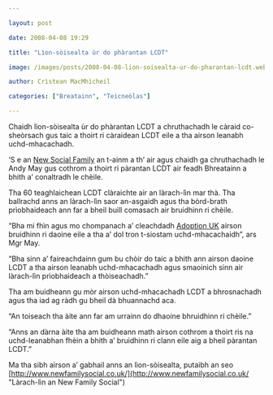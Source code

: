 ```yaml
---

layout: post

date: 2008-04-08 19:29

title: "Lìon-sòisealta ùr do phàrantan LCDT"

image: /images/posts/2008-04-08-lion-soisealta-ur-do-pharantan-lcdt.webp

author: Crìstean MacMhìcheil

categories: ["Breatainn", "Teicneòlas"]

---
```


Chaidh lìon-sòisealta ùr do phàrantan LCDT a chruthachadh le càraid co-sheòrsach gus taic a thoirt ri càraidean LCDT eile a tha airson leanabh uchd-mhacachadh.

‘S e an [New Social Family](http://www.newfamilysocial.co.uk/ "Làrach-lìn an New Family Social") an t-ainm a th’ air agus chaidh ga chruthachadh le Andy May gus cothrom a thoirt ri pàrantan LCDT air feadh Bhreatainn a bhith a’ conaltradh le chèile.

Tha 60 teaghlaichean LCDT clàraichte air an làrach-lìn mar thà. Tha ballrachd anns an làrach-lìn saor an-asgaidh agus tha bòrd-brath prìobhaideach ann far a bheil buill comasach air bruidhinn ri chèile.

“Bha mi fhìn agus mo chompanach a’ cleachdadh [Adoption UK](http://www.adoptionuk.org/ "Làrach-lìn Adoption UK") airson bruidhinn ri daoine eile a tha a’ dol tron t-siostam uchd-mhacachaidh”, ars Mgr May.

“Bha sinn a’ faireachdainn gum bu chòir do taic a bhith ann airson daoine LCDT a tha airson leanabh uchd-mhacachadh agus smaoinich sinn air làrach-lìn prìobhaideach a thòiseachadh.”

Tha am buidheann gu mòr airson uchd-mhacachadh LCDT a bhrosnachadh agus tha iad ag ràdh gu bheil dà bhuannachd aca.

“An toiseach tha àite ann far am urrainn do dhaoine bhruidhinn ri chèile.”

“Anns an dàrna àite tha am buidheann math airson cothrom a thoirt ris na uchd-leanabhan fhèin a bhith a’ bruidhinn ri clann eile aig a bheil pàrantan LCDT.”

Ma tha sibh airson a’ gabhail anns an lìon-sòisealta, putaibh an seo [http://www.newfamilysocial.co.uk/](http://www.newfamilysocial.co.uk/ "Làrach-lìn an New Family Social")
